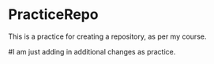 # PracticeRepo
This is a practice for creating a repository, as per my course. 


#I am just adding in additional changes as practice.

